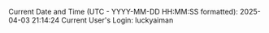 Current Date and Time (UTC - YYYY-MM-DD HH:MM:SS formatted): 2025-04-03 21:14:24
Current User's Login: luckyaiman
